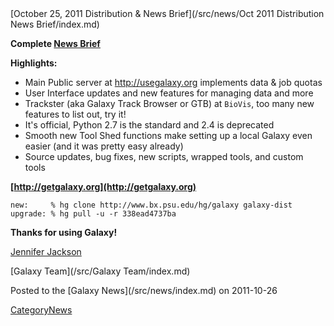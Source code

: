 <div class='newsItemHeader'>[October 25, 2011 Distribution & News Brief](/src/news/Oct 2011 Distribution News Brief/index.md)</div>

**Complete [News Brief](/src/DevNewsBriefs/2011_10_25/index.md)**

**Highlights:**

* Main Public server at http://usegalaxy.org implements data & job quotas
* User Interface updates and new features for managing data and more
* Trackster (aka Galaxy Track Browser or GTB) at `BioVis`, too many new features to list out, try it!
* It's official, Python 2.7 is the standard and 2.4 is deprecated 
* Smooth new Tool Shed functions make setting up a local Galaxy even easier (and it was pretty easy already)
* Source updates, bug fixes, new scripts, wrapped tools, and custom tools

**[http://getgalaxy.org](http://getgalaxy.org)**
```
new:     % hg clone http://www.bx.psu.edu/hg/galaxy galaxy-dist
upgrade: % hg pull -u -r 338ead4737ba
```


**Thanks for using Galaxy!**

[Jennifer Jackson](/src/JenniferJackson/index.md)

[Galaxy Team](/src/Galaxy Team/index.md)


<div class='newsItemFooter'>Posted to the [Galaxy News](/src/news/index.md) on 2011-10-26</div>

[CategoryNews](/src/CategoryNews/index.md)
